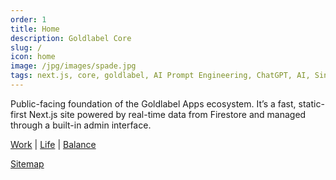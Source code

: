 ```yaml
---
order: 1
title: Home
description: Goldlabel Core
slug: /
icon: home
image: /jpg/images/spade.jpg
tags: next.js, core, goldlabel, AI Prompt Engineering, ChatGPT, AI, Singularity
---
```

Public-facing foundation of the Goldlabel Apps ecosystem. It’s a fast, static-first Next.js site powered by real-time data from Firestore and managed through a built-in admin interface. 

[Work](/work) | [Life](/life) | [Balance](/balance)

[Sitemap](/sitemap)